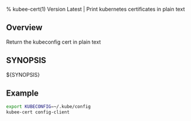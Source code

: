 % kubee-cert(1) Version Latest | Print kubernetes certificates in plain text


## Overview

Return the kubeconfig cert in plain text

## SYNOPSIS

${SYNOPSIS}

## Example

```bash
export KUBECONFIG=~/.kube/config
kubee-cert config-client
```

